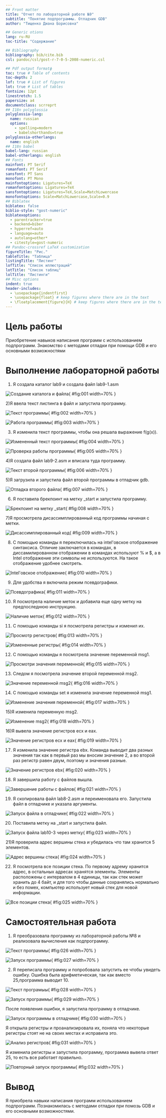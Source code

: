 ```yaml
---
## Front matter
title: "Отчет по лабораторной работе №9"
subtitle: "Понятие подпрограммы. Отладчик GDB"
author: "Тищенко Диана Борисовна"

## Generic otions
lang: ru-RU
toc-title: "Содержание"

## Bibliography
bibliography: bib/cite.bib
csl: pandoc/csl/gost-r-7-0-5-2008-numeric.csl

## Pdf output formatф
toc: true # Table of contents
toc-depth: 2
lof: true # List of figures
lot: true # List of tables
fontsize: 12pt
linestretch: 1.5
papersize: a4
documentclass: scrreprt
## I18n polyglossia
polyglossia-lang:
  name: russian
  options:
	- spelling=modern
	- babelshorthands=true
polyglossia-otherlangs:
  name: english
## I18n babel
babel-lang: russian
babel-otherlangs: english
## Fonts
mainfont: PT Serif
romanfont: PT Serif
sansfont: PT Sans
monofont: PT Mono
mainfontoptions: Ligatures=TeX
romanfontoptions: Ligatures=TeX
sansfontoptions: Ligatures=TeX,Scale=MatchLowercase
monofontoptions: Scale=MatchLowercase,Scale=0.9
## Biblatex
biblatex: false
biblio-style: "gost-numeric"
biblatexoptions:
  - parentracker=true
  - backend=biber
  - hyperref=auto
  - language=auto
  - autolang=other*
  - citestyle=gost-numeric
## Pandoc-crossref LaTeX customization
figureTitle: "Рис."
tableTitle: "Таблица"
listingTitle: "Листинг"
lofTitle: "Список иллюстраций"
lotTitle: "Список таблиц"
lolTitle: "Листинги"
## Misc options
indent: true
header-includes:
  - \usepackage{indentfirst}
  - \usepackage{float} # keep figures where there are in the text
  - \floatplacement{figure}{H} # keep figures where there are in the text
---
```


# Цель работы

Приобретение навыков написания программ с использованием подпрограмм.
Знакомство с методами отладки при помощи GDB и его основными возможностями


# Выполнение лабораторной работы

1) Я создала каталог lab9 и создала файл lab9-1.asm

![Создание каталога и файла](image/1.png){ #fig:001 width=70% }

2)Я ввела текст листинга в файл и запустила программу.

![Текст программы](image/2.png){ #fig:002 width=70% }

![Работа программы](image/3.png){ #fig:003 width=70% }

3) Я изменила текст программы, чтобы она решала выражение f(g(x)).

![Измененный текст программы](image/4.png){ #fig:004 width=70% }

![Проверка работы программы](image/5.png){ #fig:005 width=70% }

4)Я создала файл lab9-2.asm и вписала туда программу.

![Текст второй программы](image/6.png){ #fig:006 width=70% }

5)Я загрузила и запустила файл второй программы в отладчик gdb.

![Отладка второго файла](image/7.png){ #fig:007 width=70% }

6) Я поставила брекпоинт на метку _start и запустила программу.

![Брекпоинт на метку _start](image/8.png){ #fig:008 width=70% }

7)Я просмотрела дисассимплированный код программы начиная с метки.

![Дисассимплированный код](image/9.png){ #fig:009 width=70% }

8) С помощью команды я переключилась на intel'овское отображение синтаксиса. Отличие заключается в командах, в диссамилированном отображении в командах используют % и $, а в Intel отображение эти символы не используются. На такое отображение удобнее смотреть.

![Intel'овское отображение](image/10.png){ #fig:010 width=70% }

9) Для удобства я включила режим псевдографики.

![Псевдографика](image/11.png){ #fig:011 width=70% }

10) Я посмотрела наличие меток и добавила еще одну метку на предпоследнюю инструкцию.

![Наличие меток](image/12.png){ #fig:012 width=70% }

11) С помощью команды si я посмотрела регистры и изменил их.

![Просмотр регистров](image/13.png){ #fig:013 width=70% }

![Измененные регистры](image/14.png){ #fig:014 width=70% }

12) С помощью команды я посмотрела значение переменной msg1.

![Просмотри значения переменной](image/15.png){ #fig:015 width=70% }

13) Следом я посмотрела значение второй переменной msg2.

![Значение переменной msg2](image/16.png){ #fig:016 width=70% }

14) С помощью команды set я изменила значение переменной msg1.

![Изменение значения переменной](image/17.png){ #fig:017 width=70% }

15)Я изменила переменную msg2.

![Изменение msg2](image/18.png){ #fig:018 width=70% }

16)Я вывела значение регистров ecx и eax.

![Значение регистров ecx и eax](image/19.png){ #fig:019 width=70% }

17) Я изменила значение регистра ebx. Команда выводит два разных значения так как в первый раз мы вносим значение 2, а во второй раз регистр равен двум, поэтому и значения разные.

![Значение регистров ebx](image/20.png){ #fig:020 width=70% }

18) Я завершила работу с файлов вышла.

![Завершение работы с файлов](image/21.png){ #fig:021 width=70% }

19) Я скопировала файл lab8-2.asm и переименовала его. Запустила файл в отладчике и указала аргументы.

![Запуск файла в отладчике](image/22.png){ #fig:022 width=70% }

20) Поставила метку на _start и запустила файл.

![Запуск файла lab10-3 через метку](image/23.png){ #fig:023 width=70% }

21)Я проверила адрес вершины стека и убедилась что там хранится 5 элементов.

![Адрес вершины стека](image/24.png){ #fig:024 width=70% }

22) Я посмотрела все позиции стека. По первому адрему хранится адрес, в остальных адресах хранятся элементы. Элементы расположены с интервалом в 4 единицы, так как стек может хранить до 4 байт, и для того чтобы данные сохранялись нормально и без помех, компьютер использует новый стек для новой информации.

![Все позиции стека](image/25.png){ #fig:025 width=70% }

# Самостоятельная работа

1) Я преобразовала программу из лабораторной работы №8 и реализовала вычисления как подпрограмму.

![Текст программы](image/26.png){ #fig:026 width=70% }

![Запуск программы](image/27.png){ #fig:027 width=70% }

2) Я переписала программу и попробовала запустить ее чтобы увидеть ошибку. Ошибка была арифметическая, так как вместо 25,программа выводит 10.

![Текст програмыы](image/28.png){ #fig:028 width=70% }

![Запуск программы](image/29.png){ #fig:029 width=70% }

После появления ошибки, я запустила программу в отладчике.

![Запуск программы в отладчике](image/30.png){ #fig:030 width=70% }

Я открыла регистры и проанализировала их, поняла что некоторые регистры стоят не на своих местах и исправила это.

![Анализ регистров](image/31.png){ #fig:031 width=70% }

Я изменила регистры и запустила программу, программа вывела ответ 25, то есть все работает правильно.

![Повторный запуск программы](image/32.png){ #fig:032 width=70% }

# Вывод

Я приобрелa навыки написания программ использованием подпрограмм. Познакомилась с методами отладки при помозь GDB и его основными возможностями.

